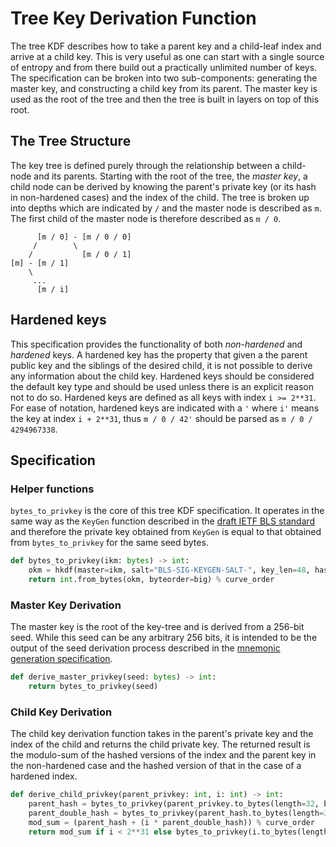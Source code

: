 # Tree Key Derivation Function

The tree KDF describes how to take a parent key and a child-leaf index and arrive at a child key. This is very useful as one can start with a single source of entropy and from there build out a practically unlimited number of keys. The specification can be broken into two sub-components: generating the master key, and constructing a child key from its parent. The master key is used as the root of the tree and then the tree is built in layers on top of this root.

## The Tree Structure

The key tree is defined purely through the relationship between a child-node and its parents. Starting with the root of the tree, the *master key*, a child node can be derived by knowing the parent's private key (or its hash in non-hardened cases) and the index of the child. The tree is broken up into depths which are indicated by `/` and the master node is described as `m`. The first child of the master node is therefore described as `m / 0`.

```text
      [m / 0] - [m / 0 / 0]
     /        \
    /           [m / 0 / 1]
[m] - [m / 1]
    \
     ...
      [m / i]
```

## Hardened keys

This specification provides the functionality of both *non-hardened* and *hardened* keys. A hardened key has the property that given a the parent public key and the siblings of the desired child, it is not possible to derive any information about the child key. Hardened keys should be considered the default key type and should be used unless there is an explicit reason not to do so. Hardened keys are defined as all keys with index `i >= 2**31`. For ease of notation, hardened keys are indicated with a `'` where `i'` means the key at index `i + 2**31`, thus `m / 0 / 42'` should be parsed as `m / 0 / 4294967338`.

## Specification

### Helper functions

`bytes_to_privkey` is the core of this tree KDF specification. It operates in the same way as the `KeyGen` function described in the [draft IETF BLS standard](https://github.com/cfrg/draft-irtf-cfrg-bls-signature/blob/master/draft-irtf-cfrg-bls-signature-00.txt) and therefore the private key obtained from `KeyGen` is equal to that obtained from `bytes_to_privkey` for the same seed bytes.

```python
def bytes_to_privkey(ikm: bytes) -> int:
    okm = hkdf(master=ikm, salt="BLS-SIG-KEYGEN-SALT-", key_len=48, hashmod=sha256)
    return int.from_bytes(okm, byteorder=big) % curve_order
```

### Master Key Derivation

The master key is the root of the key-tree and is derived from a 256-bit seed. While this seed can be any arbitrary 256 bits, it is intended to be the output of the seed derivation process described in the [mnemonic generation specification](.mnemonic.md).

```python
def derive_master_privkey(seed: bytes) -> int:
    return bytes_to_privkey(seed)
```

### Child Key Derivation

The child key derivation function takes in the parent's private key and the index of the child and returns the child private key. The returned result is the modulo-sum of the hashed versions of the index and the parent key in the non-hardened case and the hashed version of that in the case of a hardened index.

```python
def derive_child_privkey(parent_privkey: int, i: int) -> int:
    parent_hash = bytes_to_privkey(parent_privkey.to_bytes(length=32, byteorder='big'))
    parent_double_hash = bytes_to_privkey(parent_hash.to_bytes(length=32, byteorder='big'))
    mod_sum = (parent_hash + (i * parent_double_hash)) % curve_order
    return mod_sum if i < 2**31 else bytes_to_privkey(i.to_bytes(length=32, byteorder='big'))
```
